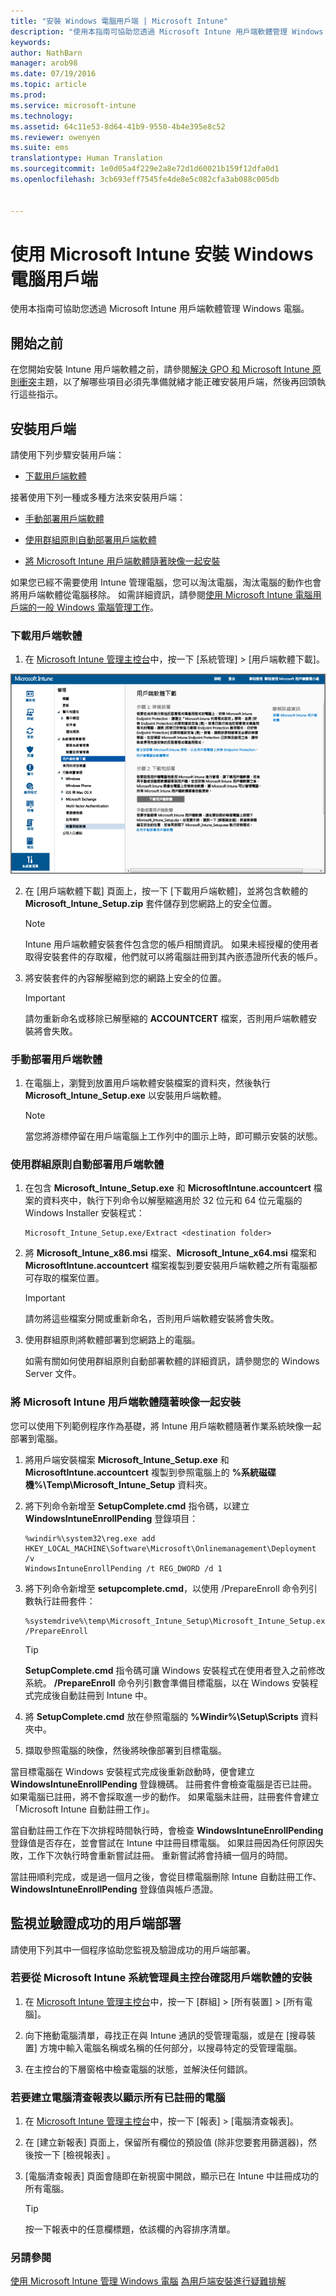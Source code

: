 ```yaml
---
title: "安裝 Windows 電腦用戶端 | Microsoft Intune"
description: "使用本指南可協助您透過 Microsoft Intune 用戶端軟體管理 Windows 電腦。"
keywords: 
author: NathBarn
manager: arob98
ms.date: 07/19/2016
ms.topic: article
ms.prod: 
ms.service: microsoft-intune
ms.technology: 
ms.assetid: 64c11e53-8d64-41b9-9550-4b4e395e8c52
ms.reviewer: owenyen
ms.suite: ems
translationtype: Human Translation
ms.sourcegitcommit: 1e0d05a4f229e2a8e72d1d60021b159f12dfa0d1
ms.openlocfilehash: 3cb693eff7545fe4de8e5c082cfa3ab088c005db


---
```


# 使用 Microsoft Intune 安裝 Windows 電腦用戶端
使用本指南可協助您透過 Microsoft Intune 用戶端軟體管理 Windows 電腦。

## 開始之前
在您開始安裝 Intune 用戶端軟體之前，請參閱[解決 GPO 和 Microsoft Intune 原則衝突](resolve-gpo-and-microsoft-intune-policy-conflicts.md)主題，以了解哪些項目必須先準備就緒才能正確安裝用戶端，然後再回頭執行這些指示。

## 安裝用戶端
請使用下列步驟安裝用戶端：

-   [下載用戶端軟體](#to-download-the-client-software)

接著使用下列一種或多種方法來安裝用戶端：

-   [手動部署用戶端軟體](#to-manually-deploy-the-client-software)

-   [使用群組原則自動部署用戶端軟體](#to-automatically-deploy-the-client-software-by-using-group-policy)

-   [將 Microsoft Intune 用戶端軟體隨著映像一起安裝](#install-the-microsoft-intune-client-software-as-part-of-an-image)

如果您已經不需要使用 Intune 管理電腦，您可以淘汰電腦，淘汰電腦的動作也會將用戶端軟體從電腦移除。 如需詳細資訊，請參閱[使用 Microsoft Intune 電腦用戶端的一般 Windows 電腦管理工作](common-windows-pc-management-tasks-with-the-microsoft-intune-computer-client.md)。

### 下載用戶端軟體

1.  在 [Microsoft Intune 管理主控台](https://manage.microsoft.com/)中，按一下 [系統管理] &gt; [用戶端軟體下載]。

  ![下載 Intune 電腦用戶端](./media/pc-SA-client-download.png)

2.  在 [用戶端軟體下載] 頁面上，按一下 [下載用戶端軟體]，並將包含軟體的 **Microsoft_Intune_Setup.zip** 套件儲存到您網路上的安全位置。

    > [!NOTE]
    > Intune 用戶端軟體安裝套件包含您的帳戶相關資訊。 如果未經授權的使用者取得安裝套件的存取權，他們就可以將電腦註冊到其內嵌憑證所代表的帳戶。

3.  將安裝套件的內容解壓縮到您的網路上安全的位置。

    > [!IMPORTANT]
    > 請勿重新命名或移除已解壓縮的 **ACCOUNTCERT** 檔案，否則用戶端軟體安裝將會失敗。

### 手動部署用戶端軟體

1.  在電腦上，瀏覽到放置用戶端軟體安裝檔案的資料夾，然後執行 **Microsoft_Intune_Setup.exe** 以安裝用戶端軟體。

    > [!NOTE]
    > 當您將游標停留在用戶端電腦上工作列中的圖示上時，即可顯示安裝的狀態。

### 使用群組原則自動部署用戶端軟體

1.  在包含 **Microsoft_Intune_Setup.exe** 和 **MicrosoftIntune.accountcert** 檔案的資料夾中，執行下列命令以解壓縮適用於 32 位元和 64 位元電腦的 Windows Installer 安裝程式：

    ```
    Microsoft_Intune_Setup.exe/Extract <destination folder>
    ```

2.  將 **Microsoft_Intune_x86.msi** 檔案、**Microsoft_Intune_x64.msi** 檔案和 **MicrosoftIntune.accountcert** 檔案複製到要安裝用戶端軟體之所有電腦都可存取的檔案位置。

    > [!IMPORTANT]
    > 請勿將這些檔案分開或重新命名，否則用戶端軟體安裝將會失敗。

3.  使用群組原則將軟體部署到您網路上的電腦。

    如需有關如何使用群組原則自動部署軟體的詳細資訊，請參閱您的 Windows Server 文件。

### 將 Microsoft Intune 用戶端軟體隨著映像一起安裝
您可以使用下列範例程序作為基礎，將 Intune 用戶端軟體隨著作業系統映像一起部署到電腦。

1.  將用戶端安裝檔案 **Microsoft_Intune_Setup.exe** 和 **MicrosoftIntune.accountcert** 複製到參照電腦上的 **%系統磁碟機%\Temp\Microsoft_Intune_Setup** 資料夾。

2.  將下列命令新增至 **SetupComplete.cmd** 指令碼，以建立 **WindowsIntuneEnrollPending** 登錄項目：

    ```
    %windir%\system32\reg.exe add HKEY_LOCAL_MACHINE\Software\Microsoft\Onlinemanagement\Deployment /v
    WindowsIntuneEnrollPending /t REG_DWORD /d 1
    ```

3.  將下列命令新增至 **setupcomplete.cmd**，以使用 /PrepareEnroll 命令列引數執行註冊套件：

    ```
    %systemdrive%\temp\Microsoft_Intune_Setup\Microsoft_Intune_Setup.exe /PrepareEnroll
    ```
    > [!TIP]
    >  **SetupComplete.cmd** 指令碼可讓 Windows 安裝程式在使用者登入之前修改系統。 **/PrepareEnroll** 命令列引數會準備目標電腦，以在 Windows 安裝程式完成後自動註冊到 Intune 中。

4.  將 **SetupComplete.cmd** 放在參照電腦的 **%Windir%\Setup\Scripts** 資料夾中。

5.  擷取參照電腦的映像，然後將映像部署到目標電腦。

當目標電腦在 Windows 安裝程式完成後重新啟動時，便會建立 **WindowsIntuneEnrollPending** 登錄機碼。 註冊套件會檢查電腦是否已註冊。 如果電腦已註冊，將不會採取進一步的動作。 如果電腦未註冊，註冊套件會建立「Microsoft Intune 自動註冊工作」。

當自動註冊工作在下次排程時間執行時，會檢查 **WindowsIntuneEnrollPending** 登錄值是否存在，並會嘗試在 Intune 中註冊目標電腦。 如果註冊因為任何原因失敗，工作下次執行時會重新嘗試註冊。 重新嘗試將會持續一個月的時間。

當註冊順利完成，或是過一個月之後，會從目標電腦刪除 Intune 自動註冊工作、**WindowsIntuneEnrollPending** 登錄值與帳戶憑證。

## 監視並驗證成功的用戶端部署
請使用下列其中一個程序協助您監視及驗證成功的用戶端部署。

### 若要從 Microsoft Intune 系統管理員主控台確認用戶端軟體的安裝

1.  在 [Microsoft Intune 管理主控台](https://manage.microsoft.com/)中，按一下 [群組] &gt; [所有裝置] &gt; [所有電腦]。

2.  向下捲動電腦清單，尋找正在與 Intune 通訊的受管理電腦，或是在 [搜尋裝置] 方塊中輸入電腦名稱或名稱的任何部分，以搜尋特定的受管理電腦。

3.  在主控台的下層窗格中檢查電腦的狀態，並解決任何錯誤。

### 若要建立電腦清查報表以顯示所有已註冊的電腦

1.  在 [Microsoft Intune 管理主控台](https://manage.microsoft.com/)中，按一下 [報表] &gt; [電腦清查報表]。

2.  在 [建立新報表]  頁面上，保留所有欄位的預設值 (除非您要套用篩選器)，然後按一下 [檢視報表] 。

3.  [電腦清查報表] 頁面會隨即在新視窗中開啟，顯示已在 Intune 中註冊成功的所有電腦。

    > [!TIP]
    > 按一下報表中的任意欄標題，依該欄的內容排序清單。


### 另請參閱
[使用 Microsoft Intune 管理 Windows 電腦](manage-windows-pcs-with-microsoft-intune.md)
[為用戶端安裝進行疑難排解](../troubleshoot/troubleshoot-client-setup-in-microsoft-intune)



<!--HONumber=Jul16_HO3-->


